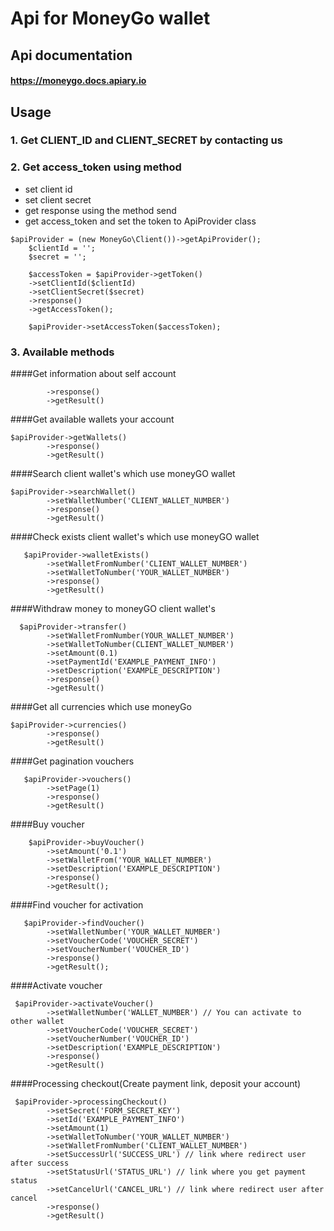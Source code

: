 # Api for MoneyGo wallet

## Api documentation

#### https://moneygo.docs.apiary.io

## Usage 

### 1. Get CLIENT_ID and CLIENT_SECRET by contacting us
### 2. Get access_token using method
  - set client id
  - set client secret
  - get response using the method send
  - get access_token and set the token to ApiProvider class 

``` 
$apiProvider = (new MoneyGo\Client())->getApiProvider();
    $clientId = '';
    $secret = '';
    
    $accessToken = $apiProvider->getToken()
    ->setClientId($clientId)
    ->setClientSecret($secret)
    ->response()
    ->getAccessToken();
    
    $apiProvider->setAccessToken($accessToken);    
```
### 3. Available methods
####Get information about self account
``` $apiProvider->getMe()
        ->response()
        ->getResult()
```
####Get available wallets your account
```     
$apiProvider->getWallets()
        ->response()
        ->getResult()
```
####Search client wallet's which use moneyGO wallet
```
$apiProvider->searchWallet()
        ->setWalletNumber('CLIENT_WALLET_NUMBER')
        ->response()
        ->getResult()
```
####Check exists client wallet's which use moneyGO wallet
```   
   $apiProvider->walletExists()
        ->setWalletFromNumber('CLIENT_WALLET_NUMBER')
        ->setWalletToNumber('YOUR_WALLET_NUMBER')
        ->response()
        ->getResult()
```
####Withdraw money to moneyGO client wallet's
```  
  $apiProvider->transfer()
        ->setWalletFromNumber(YOUR_WALLET_NUMBER')
        ->setWalletToNumber(CLIENT_WALLET_NUMBER')
        ->setAmount(0.1)
        ->setPaymentId('EXAMPLE_PAYMENT_INFO')
        ->setDescription('EXAMPLE_DESCRIPTION')
        ->response()
        ->getResult()
```
####Get all currencies which use moneyGo
```
$apiProvider->currencies()
        ->response()
        ->getResult()
```
####Get pagination vouchers
```   
   $apiProvider->vouchers()
        ->setPage(1)
        ->response()
        ->getResult()
```
####Buy voucher
```    
    $apiProvider->buyVoucher()
        ->setAmount('0.1')
        ->setWalletFrom('YOUR_WALLET_NUMBER')
        ->setDescription('EXAMPLE_DESCRIPTION')
        ->response()
        ->getResult();
```
####Find voucher for activation
```   
   $apiProvider->findVoucher()
        ->setWalletNumber('YOUR_WALLET_NUMBER')
        ->setVoucherCode('VOUCHER_SECRET')
        ->setVoucherNumber('VOUCHER_ID')
        ->response()
        ->getResult();
```
####Activate voucher
``` 
 $apiProvider->activateVoucher()
        ->setWalletNumber('WALLET_NUMBER') // You can activate to other wallet
        ->setVoucherCode('VOUCHER_SECRET')
        ->setVoucherNumber('VOUCHER_ID')
        ->setDescription('EXAMPLE_DESCRIPTION')
        ->response()
        ->getResult()
```
####Processing checkout(Create payment link, deposit your account)
``` 
 $apiProvider->processingCheckout()
        ->setSecret('FORM_SECRET_KEY')
        ->setId('EXAMPLE_PAYMENT_INFO')
        ->setAmount(1)
        ->setWalletToNumber('YOUR_WALLET_NUMBER')
        ->setWalletFromNumber('CLIENT_WALLET_NUMBER')
        ->setSuccessUrl('SUCCESS_URL') // link where redirect user after success
        ->setStatusUrl('STATUS_URL') // link where you get payment status
        ->setCancelUrl('CANCEL_URL') // link where redirect user after cancel
        ->response()
        ->getResult()
```
